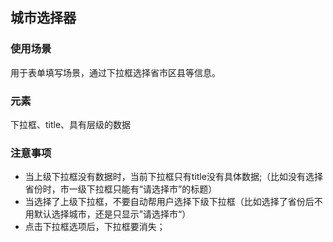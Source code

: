 ## 城市选择器

### 使用场景
用于表单填写场景，通过下拉框选择省市区县等信息。

### 元素
下拉框、title、具有层级的数据

### 注意事项
* 当上级下拉框没有数据时，当前下拉框只有title没有具体数据;（比如没有选择省份时，市一级下拉框只能有“请选择市”的标题）
* 当选择了上级下拉框，不要自动帮用户选择下级下拉框（比如选择了省份后不用默认选择城市，还是只显示”请选择市“）
* 点击下拉框选项后，下拉框要消失；

